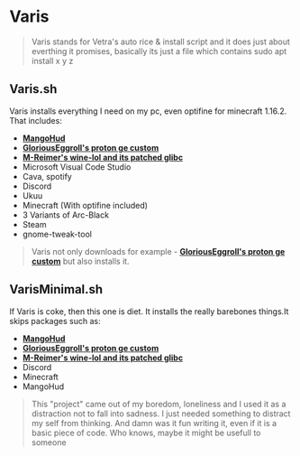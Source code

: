 # Varis
> Varis stands for Vetra's auto rice & install script and it does just about everthing it promises, basically its just a file which contains sudo apt install x y z 
## Varis.sh
Varis installs everything I need on my pc, even optifine for minecraft 1.16.2.  
That includes:
- <a href="https://github.com/flightlessmango/MangoHud" target="_blank">**MangoHud**</a>
- <a href="https://github.com/GloriousEggroll/proton-ge-custom" target="_blank">**GloriousEggroll's proton ge custom**</a>
- <a href="https://github.com/M-Reimer/wine-lol" target="_blank">**M-Reimer's wine-lol and its patched glibc**</a>
- Microsoft Visual Code Studio
- Cava, spotify
- Discord
- Ukuu
- Minecraft (With optifine included)
- 3 Variants of Arc-Black 
- Steam
- gnome-tweak-tool
> Varis not only downloads for example - <a href="https://github.com/GloriousEggroll/proton-ge-custom" target="_blank">**GloriousEggroll's proton ge custom**</a>
but also installs it.
## VarisMinimal.sh
If Varis is coke, then this one is diet. It installs the really barebones things.It skips packages such as:
- <a href="https://github.com/flightlessmango/MangoHud" target="_blank">**MangoHud**</a>
- <a href="https://github.com/GloriousEggroll/proton-ge-custom" target="_blank">**GloriousEggroll's proton ge custom**</a>
- <a href="https://github.com/M-Reimer/wine-lol" target="_blank">**M-Reimer's wine-lol and its patched glibc**</a>
- Discord
- Minecraft
- MangoHud
> This "project" came out of my boredom, loneliness and I used it as a distraction not to fall into sadness. I just needed something to distract my self from thinking. And damn was it fun writing it, even if it is a basic piece of code. Who knows, maybe it might be usefull to someone

